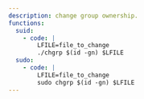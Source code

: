 ```yaml
---
description: change group ownership.
functions:
  suid:
    - code: |
        LFILE=file_to_change
        ./chgrp $(id -gn) $LFILE
  sudo:
    - code: |
        LFILE=file_to_change
        sudo chgrp $(id -gn) $LFILE
---
```

